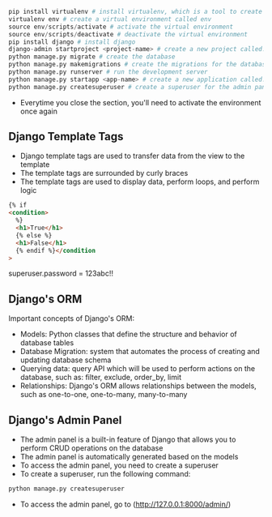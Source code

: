 ```python
pip install virtualenv # install virtualenv, which is a tool to create isolated Python environments
virtualenv env # create a virtual environment called env
source env/scripts/activate # activate the virtual environment
source env/scripts/deactivate # deactivate the virtual environment
pip install django # install django
django-admin startproject <project-name> # create a new project called...
python manage.py migrate # create the database
python manage.py makemigrations # create the migrations for the database, which are the changes to the database
python manage.py runserver # run the development server
python manage.py startapp <app-name> # create a new application called...
python manage.py createsuperuser # create a superuser for the admin panel
```

- Everytime you close the section, you'll need to activate the environment once again

## Django Template Tags

- Django template tags are used to transfer data from the view to the template
- The template tags are surrounded by curly braces
- The template tags are used to display data, perform loops, and perform logic

```html
{% if
<condition>
  %}
  <h1>True</h1>
  {% else %}
  <h1>False</h1>
  {% endif %}</condition
>
```

superuser.password = 123abc!!

## Django's ORM

Important concepts of Django's ORM:

- Models: Python classes that define the structure and behavior of database tables
- Database Migration: system that automates the process of creating and updating database schema
- Querying data: query API which will be used to perform actions on the database, such as:
  filter, exclude, order_by, limit
- Relationships: Django's ORM allows relationships between the models, such as one-to-one, one-to-many, many-to-many

## Django's Admin Panel

- The admin panel is a built-in feature of Django that allows you to perform CRUD operations on the database
- The admin panel is automatically generated based on the models
- To access the admin panel, you need to create a superuser
- To create a superuser, run the following command:

```python
python manage.py createsuperuser
```

- To access the admin panel, go to (http://127.0.0.1:8000/admin/)
